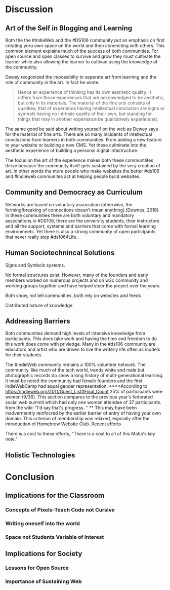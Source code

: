 # Discussion
## Art of the Self in Blogging and Learning
Both the the #IndieWeb and the #DS106 community put an emphasis on first creating yoru own space on the world and then conencting with others. This common element explains much of the success of both communities. For open source and open classes to survive and grow they must cultivate the learner while also allowing the learner to cultivae using the knowledge of the community.

Dewey recgonized the impossibilty to seperate art from learning and the role of community in the art. In fact he wrote:
>Hence an experience of thinking has its own aesthetic quality. It differs from those experiences that are acknowledged to be aesthetic, but only in its materials. The material of the fine arts consists of qualities; that of experience having intellectual conclusion are signs or symbols having no intrinsic quality of their own, but standing for things that may in another experience be qualitatively experienced.

The same good be said about writing yourself on the web as Dewey says for the material of fine arts. There are so many incidents of intellectual conclusions from learners in both communities. From adding a new feature to your website or building a new CMS. Yet these culminate into the aesthetic experience of building a personal digital infastructure. 

The focus on the art of the experience makes both these communtiites thrive because the community itself gets sustained by the very creation of art. In other words the more people who make websites the better  #ds106 and #indieweb communites act at helping people build websites.

## Community and Democracy as Curriculum
Networks are based on voluntary association (otherwise, the forming/breaking of connections doesn't mean anything).(Downes, 2018). In these communities there are both voluntary and mandatory associations.In #DS106, there are the university students, thier instructors and all the support, systems and barriers that come with formal learning environmnets. Yet there is also a strong community of open participants that never really stop #ds1064Life.


## Human Sociotechnincal Solutions

Signs and Symbols systems.

No formal structures exist. However, many of the founders and early members worked on numerous projects and on w3c community and working groups together and have helped steer the project over the years.

Both show, not tell communities, both rely on websites and feeds

Distributed nature of knowledge

## Addressing Barriers
Both communities demand high levels of intensive knowledge from participants. This does take work and having the time and freedom to do this work does come with privledge. Many in the #ds106 community are educators and artist who are driven to live the writerly life often as models for their students. 

The #IndieWeb community remains a 100% volunteer network. The community, like much of the tech world, trends white and male but photographic records do show a long history of multi-generational learning. It must be noted the community had female founders and the first IndieWebCamp had equal gender representation. **<<According to https://indieweb.org/2011/Guest_List#Final_Count 25% of participants were women (9/36).  This section compares to the previous year's federated social web summit which had only one woman attendee of 37 participants. from the wiki: "I'd say that's progress. " ** This may have been inadverntently reinfocred by the earlier barrier of entry of having your own domain. This criterion of membership was relaxed, espcially after the introduction of Homebrew Website Club. Recent efforts

There is a cost to these efforts, "There is a cost to all of this Maha's key note."


## Holistic Technologies

# Conclusion
## Implications for the Classroom
### Concepts of Pixels-Teach Code not Cursive
### Writing oneself into the world
### Space not Students Variable of Interest
## Implications for Society
### Lessons for Open Source
### Importance of Sustaining Web

